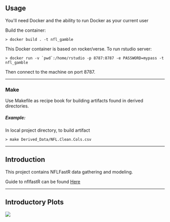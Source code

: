 Usage
-----

You'll need Docker and the ability to run Docker as your current user

Build the container:

    > docker build . -t nfl_gamble
    
This Docker container is based on rocker/verse. To run rstudio server:

    > docker run -v `pwd`:/home/rstudio -p 8787:8787 -e PASSWORD=mypass -t nfl_gamble
    
Then connect to the machine on port 8787.

***

### Make
Use Makefile as recipe book for building artifacts found in derived directories. 

##### Example:
In local project directory, to build artifact

    > make Derived_Data/NFL.Clean.Cols.csv
    
***

Introduction
------------

This project contains NFLFastR data gathering and modeling.  

Guide to nflfastR can be found [Here](https://cran.r-project.org/web/packages/nflfastR/readme/README.html)

***

Introductory Plots
------------------

![](Derived_Graphics/Forced.Fumbles.2020.gif)
